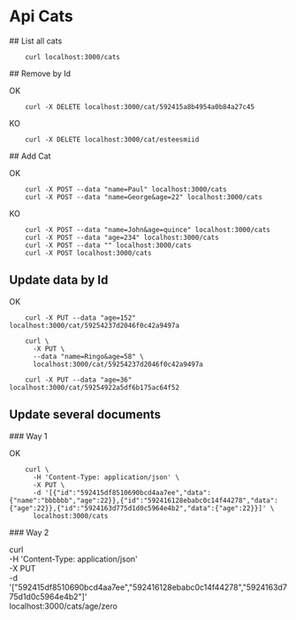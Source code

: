 # Api Cats

## List all cats

```
    curl localhost:3000/cats
```

## Remove by Id

OK
```
    curl -X DELETE localhost:3000/cat/592415a8b4954a0b84a27c45
```

KO
```
    curl -X DELETE localhost:3000/cat/esteesmiid
```

## Add Cat

OK
```
    curl -X POST --data "name=Paul" localhost:3000/cats
    curl -X POST --data "name=George&age=22" localhost:3000/cats
```

KO
```
    curl -X POST --data "name=John&age=quince" localhost:3000/cats
    curl -X POST --data "age=234" localhost:3000/cats
    curl -X POST --data "" localhost:3000/cats
    curl -X POST localhost:3000/cats
```

## Update data by Id

OK
```
    curl -X PUT --data "age=152" localhost:3000/cat/59254237d2046f0c42a9497a
    
    curl \
      -X PUT \
      --data "name=Ringo&age=58" \
      localhost:3000/cat/59254237d2046f0c42a9497a

    curl -X PUT --data "age=36" localhost:3000/cat/59254922a5df6b175ac64f52
```


## Update several documents

### Way 1

OK
```
    curl \
      -H 'Content-Type: application/json' \
      -X PUT \
      -d '[{"id":"592415df8510690bcd4aa7ee","data":{"name":"bbbbbb","age":22}},{"id":"592416128ebabc0c14f44278","data":{"age":22}},{"id":"5924163d775d1d0c5964e4b2","data":{"age":22}}]' \
      localhost:3000/cats
```

### Way 2

curl \
      -H 'Content-Type: application/json' \
      -X PUT \
      -d '["592415df8510690bcd4aa7ee","592416128ebabc0c14f44278","5924163d775d1d0c5964e4b2"]' \
      localhost:3000/cats/age/zero
